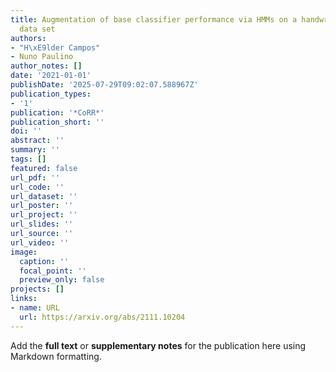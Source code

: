 ```yaml
---
title: Augmentation of base classifier performance via HMMs on a handwritten character
  data set
authors:
- "H\xE9lder Campos"
- Nuno Paulino
author_notes: []
date: '2021-01-01'
publishDate: '2025-07-29T09:02:07.588967Z'
publication_types:
- '1'
publication: '*CoRR*'
publication_short: ''
doi: ''
abstract: ''
summary: ''
tags: []
featured: false
url_pdf: ''
url_code: ''
url_dataset: ''
url_poster: ''
url_project: ''
url_slides: ''
url_source: ''
url_video: ''
image:
  caption: ''
  focal_point: ''
  preview_only: false
projects: []
links:
- name: URL
  url: https://arxiv.org/abs/2111.10204
---
```


Add the **full text** or **supplementary notes** for the publication here using Markdown formatting.
